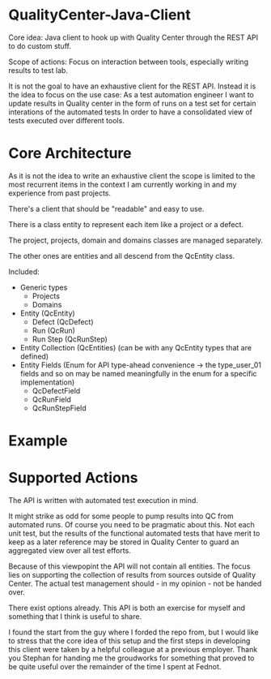 # QualityCenter-Java-Client
Core idea:
Java client to hook up with Quality Center through the REST API to do custom stuff.

Scope of actions: Focus on interaction between tools, especially writing results to test lab.

It is not the goal to have an exhaustive client for the REST API. Instead it is the idea to focus on the use case:
As a test automation engineer
I want to update results in Quality center in the form of runs on a test set for certain interations of the automated tests
In order to have a consolidated view of tests executed over different tools.

# Core Architecture
As it is not the idea to write an exhaustive client the scope is limited to the most recurrent items in the context I am currently working in and my experience from past projects.

There's a client that should be "readable" and easy to use.

There is a class entity to represent each item like a project or a defect.

The project, projects, domain and domains classes are managed separately.

The other ones are entities and all descend from the QcEntity class.

Included:
* Generic types
  * Projects
  * Domains
* Entity (QcEntity)
  * Defect (QcDefect)
  * Run (QcRun)
  * Run Step (QcRunStep)
* Entity Collection (QcEntities) (can be with any QcEntity types that are defined)
* Entity Fields (Enum for API type-ahead convenience -> the type_user_01 fields and so on may be named meaningfully in the enum for a specific implementation)
  * QcDefectField
  * QcRunField
  * QcRunStepField

# Example
# Supported Actions
The API is written with automated test execution in mind.

It might strike as odd for some people to pump results into QC from automated runs. Of course you need to be pragmatic about this. Not each unit test, but the results of the functional automated tests that have merit to keep as a later reference may be stored in Quality Center to guard an aggregated view over all test efforts.

Because of this viewpopint the API will not contain all entities. The focus lies on supporting the collection of results from sources outside of Quality Center. The actual test management should - in my opinion - not be handed over.

There exist options already. This API is both an exercise for myself and something that I think is useful to share.

I found the start from the guy where I forded the repo from, but I would like to stress that the core idea of this setup and the first steps in developing this client were taken by a helpful colleague at a previous employer. Thank you Stephan for handing me the groudworks for something that proved to be quite useful over the remainder of the time I spent at Fednot.
